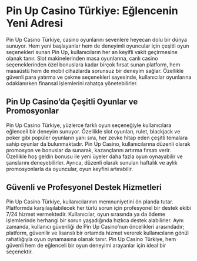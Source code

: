<h1>Pin Up Casino Türkiye: Eğlencenin Yeni Adresi</h1>
Pin Up Casino Türkiye, casino oyunlarını sevenlere heyecan dolu bir dünya sunuyor. Hem yeni başlayanlar hem de deneyimli oyuncular için çeşitli oyun seçenekleri sunan Pin Up, kullanıcıların her an keyifli vakit geçirmesine olanak tanır. Slot makinelerinden masa oyunlarına, canlı casino seçeneklerinden özel bonuslara kadar birçok fırsat sunan platform, hem masaüstü hem de mobil cihazlarda sorunsuz bir deneyim sağlar. Özellikle güvenli para yatırma ve çekme seçenekleri sayesinde, kullanıcılar oyunlarına odaklanırken finansal işlemlerini rahatça yönetebilirler.

<h2>Pin Up Casino’da Çeşitli Oyunlar ve Promosyonlar</h2>

Pin Up Casino Türkiye, yüzlerce farklı oyun seçeneğiyle kullanıcılara eğlenceli bir deneyim sunuyor. Özellikle slot oyunları, rulet, blackjack ve poker gibi popüler oyunların yanı sıra, her zevke hitap eden çeşitli temalara sahip oyunlar da bulunmaktadır. Pin Up Casino, kullanıcılarına düzenli olarak promosyon ve bonuslar da sunarak, kazançlarını artırma fırsatı verir. Özellikle hoş geldin bonusu ile yeni üyeler daha fazla oyun oynayabilir ve şanslarını deneyebilirler. Ayrıca, düzenli olarak sunulan haftalık ve aylık promosyonlarla da oyuncular, oyun keyfini artırabilir.

<h2>Güvenli ve Profesyonel Destek Hizmetleri</h2>

Pin Up Casino Türkiye, kullanıcılarının memnuniyetini ön planda tutar. Platformda karşılaşılabilecek her türlü sorun için profesyonel bir destek ekibi 7/24 hizmet vermektedir. Kullanıcılar, oyun sırasında ya da ödeme işlemlerinde herhangi bir sorun yaşadığında hızlıca destek alabilirler. Aynı zamanda, kullanıcı güvenliği de Pin Up Casino’nun öncelikleri arasındadır; platform, güvenilir ve lisanslı bir ortamda hizmet vererek kullanıcıların gönül rahatlığıyla oyun oynamasına olanak tanır. Pin Up Casino Türkiye, hem güvenli hem de eğlenceli bir oyun deneyimi arayanlar için ideal bir seçenektir.






